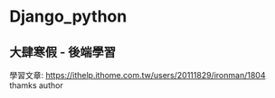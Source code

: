 # Django_python
<h2>大肆寒假 - 後端學習</h2>

學習文章: <a href="https://ithelp.ithome.com.tw/users/20111829/ironman/1804">  https://ithelp.ithome.com.tw/users/20111829/ironman/1804
<br>thamks author 

